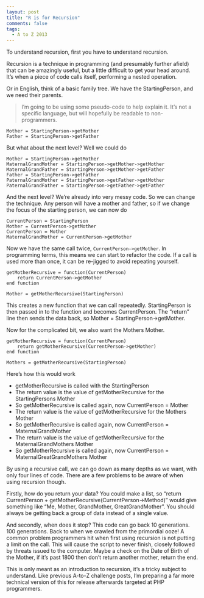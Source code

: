 ```yaml
---
layout: post
title: "R is for Recursion"
comments: false
tags:
  - A to Z 2013
---
```


To understand recursion, first you have to understand recursion.

Recursion is a technique in programming (and presumably further afield) that can be amazingly useful, but a little difficult to get your head around. It’s when a piece of code calls itself, performing a nested operation.

Or in English, think of a basic family tree. We have the StartingPerson, and we need their parents.

> I’m going to be using some pseudo-code to help explain it. It’s not a specific language, but will hopefully be readable to non-programmers.

```
Mother = StartingPerson->getMother
Father = StartingPerson->getFather
```

But what about the next level? Well we could do

```
Mother = StartingPerson->getMother
MaternalGrandMother = StartingPerson->getMother->getMother
MaternalGrandFather = StartingPerson->getMother->getFather
Father = StartingPerson->getFather
PaternalGrandMother = StartingPerson->getFather->getMother
PaternalGrandFather = StartingPerson->getFather->getFather
```

And the next level? We’re already into very messy code. So we can change the technique. Any person will have a mother and father, so if we change the focus of the starting person, we can now do

```
CurrentPerson = StartingPerson
Mother = CurrentPerson->getMother
CurrentPerson = Mother
MaternalGrandMother = CurrentPerson->getMother
```

Now we have the same call twice, `CurrentPerson->getMother`. In programming terms, this means we can start to refactor the code. If a call is used more than once, it can be re-jigged to avoid repeating yourself.

```
getMotherRecursive = function(CurrentPerson)
    return CurrentPerson->getMother
end function

Mother = getMotherRecursive(StartingPerson)
```

This creates a new function that we can call repeatedly. StartingPerson is then passed in to the function and becomes CurrentPerson. The “return” line then sends the data back, so Mother = StartingPerson->getMother.

Now for the complicated bit, we also want the Mothers Mother.

```
getMotherRecursive = function(CurrentPerson)
    return getMotherRecursive(CurrentPerson->getMother)
end function

Mothers = getMotherRecursive(StartingPerson)
```

Here’s how this would work

* getMotherRecursive is called with the StartingPerson
* The return value is the value of getMotherRecursive for the StartingPersons Mother
* So getMotherRecursive is called again, now CurrentPerson = Mother
* The return value is the value of getMotherRecursive for the Mothers Mother
* So getMotherRecursive is called again, now CurrentPerson = MaternalGrandMother
* The return value is the value of getMotherRecursive for the MaternalGrandMothers Mother
* So getMotherRecursive is called again, now CurrentPerson = MaternalGreatGrandMothers Mother

By using a recursive call, we can go down as many depths as we want, with only four lines of code. There are a few problems to be aware of when using recursion though.

Firstly, how do you return your data? You could make a list, so “return CurrentPerson + getMotherRecursive(CurrentPerson->Method)” would give something like “Me, Mother, GrandMother, GreatGrandMother”. You should always be getting back a group of data instead of a single value.

And secondly, when does it stop? This code can go back 10 generations. 100 generations. Back to when we crawled from the primordial ooze! A common problem programmers hit when first using recursion is not putting a limit on the call. This will cause the script to never finish, closely followed by threats issued to the computer. Maybe a check on the Date of Birth of the Mother, if it’s past 1800 then don’t return another mother, return the end.

This is only meant as an introduction to recursion, it’s a tricky subject to understand. Like previous A-to-Z challenge posts, I’m preparing a far more technical version of this for release afterwards targeted at PHP programmers.
